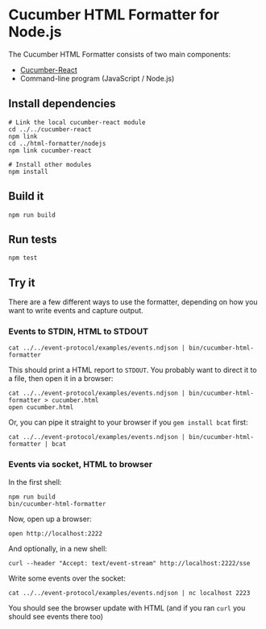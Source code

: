 # Cucumber HTML Formatter for Node.js

The Cucumber HTML Formatter consists of two main components:

* [Cucumber-React](../../cucumber-react/README.md)
* Command-line program (JavaScript / Node.js)

## Install dependencies

    # Link the local cucumber-react module
    cd ../../cucumber-react
    npm link
    cd ../html-formatter/nodejs
    npm link cucumber-react

    # Install other modules
    npm install

## Build it

    npm run build

## Run tests

    npm test

## Try it

There are a few different ways to use the formatter, depending on how you want
to write events and capture output.

### Events to STDIN, HTML to STDOUT

    cat ../../event-protocol/examples/events.ndjson | bin/cucumber-html-formatter

This should print a HTML report to `STDOUT`. You probably want to direct it to a file, then
open it in a browser:

    cat ../../event-protocol/examples/events.ndjson | bin/cucumber-html-formatter > cucumber.html
    open cucumber.html

Or, you can pipe it straight to your browser if you `gem install bcat` first:

    cat ../../event-protocol/examples/events.ndjson | bin/cucumber-html-formatter | bcat

### Events via socket, HTML to browser

In the first shell:

    npm run build
    bin/cucumber-html-formatter

Now, open up a browser:

    open http://localhost:2222

And optionally, in a new shell:

    curl --header "Accept: text/event-stream" http://localhost:2222/sse

Write some events over the socket:

    cat ../../event-protocol/examples/events.ndjson | nc localhost 2223

You should see the browser update with HTML (and if you ran `curl` you should see events there too)
